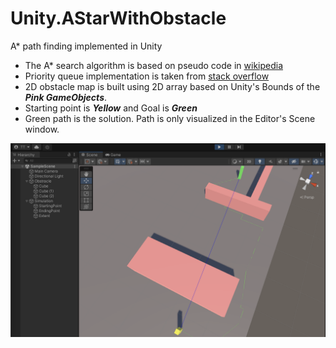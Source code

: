# Unity.AStarWithObstacle

A* path finding implemented in Unity
- The A* search algorithm is based on pseudo code in [wikipedia](https://en.wikipedia.org/wiki/A*_search_algorithm)
- Priority queue implementation is taken from [stack overflow](https://github.com/FyiurAmron/PriorityQueue/blob/main/PriorityQueue.cs)
- 2D obstacle map is built using 2D array based on Unity's Bounds of the ***Pink GameObjects***.
- Starting point is ***Yellow*** and Goal is ***Green***
- Green path is the solution. Path is only visualized in the Editor's Scene window.

![Result](/docs/screenshot.png)